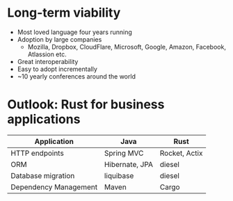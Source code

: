 # Long-term viability
* Most loved language four years running
* Adoption by large companies
    * Mozilla, Dropbox, CloudFlare, Microsoft, Google, Amazon, Facebook, Atlassion etc.
* Great interoperability
* Easy to adopt incrementally
* ~10 yearly conferences around the world

# Outlook: Rust for business applications

**Application** | **Java** | **Rust**  
--- | --- | ---
HTTP endpoints | Spring MVC | Rocket, Actix
ORM | Hibernate, JPA | diesel
Database migration | liquibase | diesel
Dependency Management | Maven | Cargo